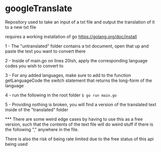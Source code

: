 # googleTranslate
Repository used to take an input of a txt file and output the translation of it to a new txt file

requires a working installation of go https://golang.org/doc/install

1 - The "untranslated" folder contains a txt document, open that up and paste the text you want to convert there

2 - Inside of main.go on lines 20ish, apply the corresponding language codes you wish to convert to

3 - For any added languages, make sure to add to the function getLanguageCode the switch statement that returns the long-form of the language

4 - run the following in the root folder  ``$ go run main.go``

5 - Providing nothing is broken, you will find a version of the translated text inside of the "translated" folder


*** There are some weird edge cases by having to use this as a free version, such that the contents of the text file will do weird stuff
if there is the following "," anywhere in the file. 

There is also the risk of being rate limited due to the free status of this api being used
